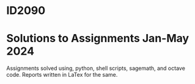 # ID2090

# Solutions to Assignments Jan-May 2024

Assignments solved using, python, shell scripts, sagemath, and octave code. Reports written in LaTex for the same.
